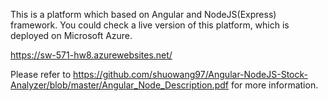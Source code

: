 This is a platform which based on Angular and NodeJS(Express) framework. You could check a live version of this platform, which is deployed on Microsoft Azure.

https://sw-571-hw8.azurewebsites.net/

Please refer to https://github.com/shuowang97/Angular-NodeJS-Stock-Analyzer/blob/master/Angular_Node_Description.pdf for more information.
